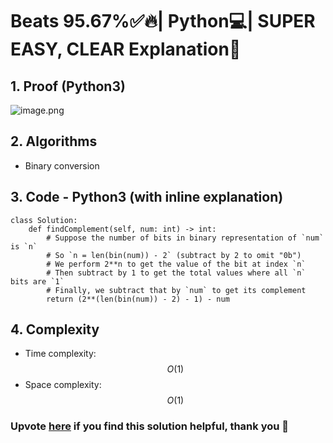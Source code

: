 # Beats 95.67%✅🔥| Python💻| SUPER EASY, CLEAR Explanation📕

## 1. Proof (Python3)
![image.png](https://assets.leetcode.com/users/images/21161b18-8367-41bb-a6a1-9f264a4b50b6_1724379442.6680021.png)

## 2. Algorithms
* Binary conversion

## 3. Code - Python3 (with inline explanation)
```python3 []
class Solution:
    def findComplement(self, num: int) -> int:
        # Suppose the number of bits in binary representation of `num` is `n`
        # So `n = len(bin(num)) - 2` (subtract by 2 to omit "0b")
        # We perform 2**n to get the value of the bit at index `n`
        # Then subtract by 1 to get the total values where all `n` bits are `1`
        # Finally, we subtract that by `num` to get its complement
        return (2**(len(bin(num)) - 2) - 1) - num
```

## 4. Complexity
- Time complexity: $$O(1)$$
- Space complexity: $$O(1)$$

### Upvote [here](https://leetcode.com/problems/number-complement/solutions/5677244/beats-95-67-python-super-easy-clear-explanation) if you find this solution helpful, thank you 🤍
